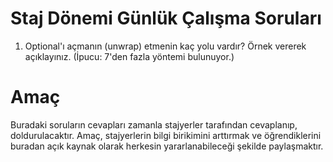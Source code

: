 # Staj Dönemi Günlük Çalışma Soruları

1. Optional'ı açmanın (unwrap) etmenin kaç yolu vardır? Örnek vererek açıklayınız. (İpucu: 7'den fazla yöntemi bulunuyor.)


# Amaç
Buradaki soruların cevapları zamanla stajyerler tarafından cevaplanıp, doldurulacaktır.
Amaç, stajyerlerin bilgi birikimini arttırmak ve öğrendiklerini buradan açık kaynak olarak herkesin yararlanabileceği şekilde paylaşmaktır.
